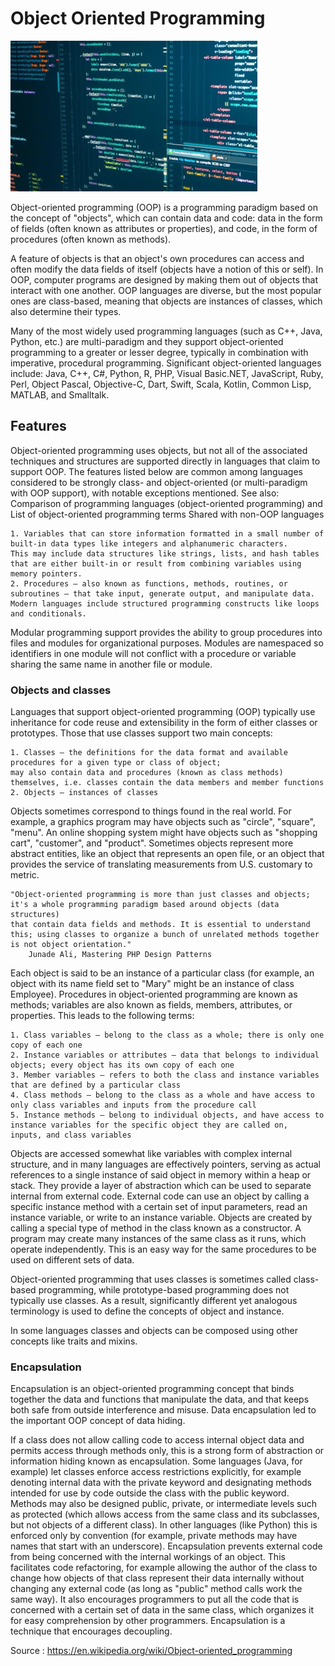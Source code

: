 # Object Oriented Programming

![alt text](https://github.com/CatalaniCD/computer_science/blob/main/5.%20software_dev/oop.png?raw=true)

Object-oriented programming (OOP) is a programming paradigm based on the concept of "objects", which can contain data and code: data in the form of fields (often known as attributes or properties), and code, in the form of procedures (often known as methods).

A feature of objects is that an object's own procedures can access and often modify the data fields of itself (objects have a notion of this or self). In OOP, computer programs are designed by making them out of objects that interact with one another. OOP languages are diverse, but the most popular ones are class-based, meaning that objects are instances of classes, which also determine their types.

Many of the most widely used programming languages (such as C++, Java, Python, etc.) are multi-paradigm and they support object-oriented programming to a greater or lesser degree, typically in combination with imperative, procedural programming. Significant object-oriented languages include: Java, C++, C#, Python, R, PHP, Visual Basic.NET, JavaScript, Ruby, Perl, Object Pascal, Objective-C, Dart, Swift, Scala, Kotlin, Common Lisp, MATLAB, and Smalltalk. 

## Features

Object-oriented programming uses objects, but not all of the associated techniques and structures are supported directly in languages that claim to support OOP. The features listed below are common among languages considered to be strongly class- and object-oriented (or multi-paradigm with OOP support), with notable exceptions mentioned.
See also: Comparison of programming languages (object-oriented programming) and List of object-oriented programming terms
Shared with non-OOP languages

    1. Variables that can store information formatted in a small number of built-in data types like integers and alphanumeric characters. 
    This may include data structures like strings, lists, and hash tables that are either built-in or result from combining variables using memory pointers.
    2. Procedures – also known as functions, methods, routines, or subroutines – that take input, generate output, and manipulate data. 
    Modern languages include structured programming constructs like loops and conditionals.

Modular programming support provides the ability to group procedures into files and modules for organizational purposes. Modules are namespaced so identifiers in one module will not conflict with a procedure or variable sharing the same name in another file or module.

### Objects and classes

Languages that support object-oriented programming (OOP) typically use inheritance for code reuse and extensibility in the form of either classes or prototypes. Those that use classes support two main concepts:

    1. Classes – the definitions for the data format and available procedures for a given type or class of object; 
    may also contain data and procedures (known as class methods) themselves, i.e. classes contain the data members and member functions
    2. Objects – instances of classes

Objects sometimes correspond to things found in the real world. For example, a graphics program may have objects such as "circle", "square", "menu". An online shopping system might have objects such as "shopping cart", "customer", and "product". Sometimes objects represent more abstract entities, like an object that represents an open file, or an object that provides the service of translating measurements from U.S. customary to metric.

    "Object-oriented programming is more than just classes and objects; it's a whole programming paradigm based around objects (data structures) 
    that contain data fields and methods. It is essential to understand this; using classes to organize a bunch of unrelated methods together 
    is not object orientation."
        Junade Ali, Mastering PHP Design Patterns

Each object is said to be an instance of a particular class (for example, an object with its name field set to "Mary" might be an instance of class Employee). Procedures in object-oriented programming are known as methods; variables are also known as fields, members, attributes, or properties. This leads to the following terms:

    1. Class variables – belong to the class as a whole; there is only one copy of each one
    2. Instance variables or attributes – data that belongs to individual objects; every object has its own copy of each one
    3. Member variables – refers to both the class and instance variables that are defined by a particular class
    4. Class methods – belong to the class as a whole and have access to only class variables and inputs from the procedure call
    5. Instance methods – belong to individual objects, and have access to instance variables for the specific object they are called on, 
    inputs, and class variables

Objects are accessed somewhat like variables with complex internal structure, and in many languages are effectively pointers, serving as actual references to a single instance of said object in memory within a heap or stack. They provide a layer of abstraction which can be used to separate internal from external code. External code can use an object by calling a specific instance method with a certain set of input parameters, read an instance variable, or write to an instance variable. Objects are created by calling a special type of method in the class known as a constructor. A program may create many instances of the same class as it runs, which operate independently. This is an easy way for the same procedures to be used on different sets of data.

Object-oriented programming that uses classes is sometimes called class-based programming, while prototype-based programming does not typically use classes. As a result, significantly different yet analogous terminology is used to define the concepts of object and instance.

In some languages classes and objects can be composed using other concepts like traits and mixins. 

### Encapsulation

Encapsulation is an object-oriented programming concept that binds together the data and functions that manipulate the data, and that keeps both safe from outside interference and misuse. Data encapsulation led to the important OOP concept of data hiding.

If a class does not allow calling code to access internal object data and permits access through methods only, this is a strong form of abstraction or information hiding known as encapsulation. Some languages (Java, for example) let classes enforce access restrictions explicitly, for example denoting internal data with the private keyword and designating methods intended for use by code outside the class with the public keyword. Methods may also be designed public, private, or intermediate levels such as protected (which allows access from the same class and its subclasses, but not objects of a different class). In other languages (like Python) this is enforced only by convention (for example, private methods may have names that start with an underscore). Encapsulation prevents external code from being concerned with the internal workings of an object. This facilitates code refactoring, for example allowing the author of the class to change how objects of that class represent their data internally without changing any external code (as long as "public" method calls work the same way). It also encourages programmers to put all the code that is concerned with a certain set of data in the same class, which organizes it for easy comprehension by other programmers. Encapsulation is a technique that encourages decoupling. 

Source : https://en.wikipedia.org/wiki/Object-oriented_programming
